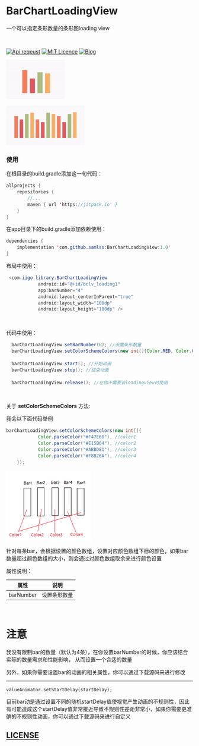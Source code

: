 # BarChartLoadingView
一个可以指定条形数量的条形图loading view

 <br/>

[![Api reqeust](https://img.shields.io/badge/api-11+-green.svg)](https://github.com/samlss/BarChartLoadingView)  [![MIT Licence](https://badges.frapsoft.com/os/mit/mit.svg?v=103)](https://github.com/samlss/BarChartLoadingView/blob/master/LICENSE) [![Blog](https://img.shields.io/badge/samlss-blog-orange.svg)](https://blog.csdn.net/Samlss)


![gif1](https://github.com/samlss/BarChartLoadingView/blob/master/screenshots/screenshot1.gif)

![gif2](https://github.com/samlss/BarChartLoadingView/blob/master/screenshots/screenshot2.gif)

### 使用<br>
在根目录的build.gradle添加这一句代码：
```java
allprojects {
    repositories {
        //...
        maven { url 'https://jitpack.io' }
    }
}
```

在app目录下的build.gradle添加依赖使用：
```java
dependencies {
    implementation 'com.github.samlss:BarChartLoadingView:1.0'
}
```


布局中使用：
```java
 <com.iigo.library.BarChartLoadingView
            android:id="@+id/bclv_loading1"
            app:barNumber="4"
            android:layout_centerInParent="true"
            android:layout_width="100dp"
            android:layout_height="100dp" />

```

<br>

代码中使用：
```java
  barChartLoadingView.setBarNumber(6); //设置条形数量
  barChartLoadingView.setColorSchemeColors(new int[]{Color.RED, Color.GREEN, Color.BLUE, Color.MAGENTA, Color.GRAY, Color.YELLOW}); //设置颜色数组
  
  barChartLoadingView.start(); //开始动画
  barChartLoadingView.stop(); //结束动画
  
  barChartLoadingView.release(); //在你不需要该loadingview时使用
```
<br>

关于 **setColorSchemeColors** 方法:

我会以下面代码举例
```java
barChartLoadingView.setColorSchemeColors(new int[]{
            Color.parseColor("#F47E60"), //color1
            Color.parseColor("#E15B64"), //color2
            Color.parseColor("#ABBD81"), //color3
            Color.parseColor("#F8B26A"), //color4
    });
```
![picture](https://github.com/samlss/BarChartLoadingView/blob/master/screenshots/description.png)

针对每条bar，会根据设置的颜色数组，设置对应颜色数组下标的颜色，如果bar数量超过颜色数组的大小，则会通过对颜色数组取余来进行颜色设置


属性说明：

| 属性            |         说明         |
| --------------- | :-------------------------: |
| barNumber  | 设置条形数量 |

<br>

# 注意

我没有限制bar的数量（默认为4条），在你设置barNumber的时候，你应该结合实际的数量需求和性能影响， 从而设置一个合适的数量

另外，如果你需要设置bar的动画的相关属性，你可以通过下载源码来进行修改

------

```
valueAnimator.setStartDelay(startDelay);
```
目前bar动是通过设置不同的随机startDelay值使视觉产生动画的不规则性，因此有可能造成这个startDelay值非常接近导致不规则性差距非常小，如果你需要更准确的不规则性动画，你可以通过下载源码来进行自定义

## [LICENSE](https://github.com/samlss/BarChartLoadingView/blob/master/LICENSE)
